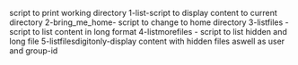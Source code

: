 script to print working directory
1-list-script to display content to current directory
2-bring_me_home- script to change to home directory
3-listfiles -script to list content in long format
 4-listmorefiles - script to list hidden and long file
5-listfilesdigitonly-display content with hidden files aswell as user and group-id
